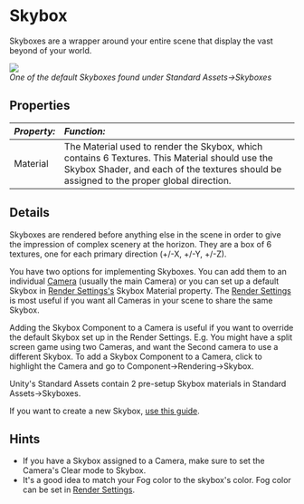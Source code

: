 Skybox
======


<span class=keyword>Skyboxes</span> are a wrapper around your entire scene that display the vast beyond of your world.


![](http://docwiki.hq.unity3d.com/uploads/Main/Inspector-Skybox.png)  
_One of the default Skyboxes found under <span class=menu>Standard Assets->Skyboxes</span>_


Properties
----------



|**_Property:_** |**_Function:_** |
|:---|:---|
|<span class=component>Material</span> |The <span class=keyword>Material</span> used to render the Skybox, which contains 6 <span class=keyword>Textures</span>. This Material should use the Skybox Shader, and each of the textures should be assigned to the proper global direction. |


Details
-------


Skyboxes are rendered before anything else in the scene in order to give the impression of complex scenery at the horizon. They are a box of 6 textures, one for each primary direction (+/-X, +/-Y, +/-Z).

You have two options for implementing Skyboxes.  You can add them to an individual [Camera](class-Camera.md) (usually the main Camera) or you can set up a default Skybox in [Render Settings's](class-RenderSettings.md) <span class=component>Skybox Material</span> property.  The [Render Settings](class-RenderSettings.md) is most useful if you want all Cameras in your scene to share the same Skybox.

Adding the Skybox <span class=keyword>Component</span> to a Camera is useful if you want to override the default Skybox set up in the Render Settings.  E.g. You might have a split screen game using two Cameras, and want the Second camera to use a different Skybox.  To add a Skybox Component to a Camera, click to highlight the Camera and go to <span class=menu>Component->Rendering->Skybox</span>.

Unity's Standard Assets contain 2 pre-setup Skybox materials in <span class=menu>Standard Assets->Skyboxes</span>.

If you want to create a new Skybox, [use this guide](HOWTO-UseSkybox.md).


Hints
-----


* If you have a Skybox assigned to a Camera, make sure to set the Camera's <span class=component>Clear mode</span> to Skybox.
* It's a good idea to match your Fog color to the skybox's color. Fog color can be set in [Render Settings](class-RenderSettings.md).
